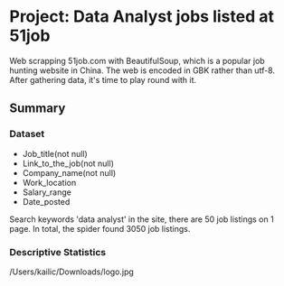# Project: Data Analyst jobs listed at 51job

Web scrapping 51job.com with BeautifulSoup, which is a popular job hunting website in China. The web is encoded in GBK rather than utf-8. After gathering data, it's time to play round with it. 




## Summary
### Dataset
- Job_title(not null)
- Link_to_the_job(not null)
- Company_name(not null)
- Work_location
- Salary_range
- Date_posted

Search keywords 'data analyst' in the site, there are 50 job listings on 1 page. In total, the spider found 3050 job listings.


### Descriptive Statistics

<img>/Users/kailic/Downloads/logo.jpg</img>

